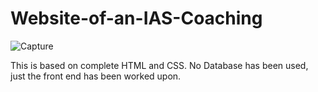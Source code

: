 # Website-of-an-IAS-Coaching

![Capture](https://user-images.githubusercontent.com/39180928/90981057-80554a00-e57c-11ea-969f-372f7074461f.PNG)

This is based on complete HTML and CSS. No Database has been used, just the front end has been worked upon.
